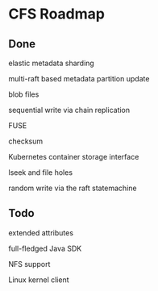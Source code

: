 # CFS Roadmap

## Done

elastic metadata sharding

multi-raft based metadata partition update

blob files

sequential write via chain replication

FUSE

checksum

Kubernetes container storage interface

lseek and file holes

random write via the raft statemachine

## Todo

extended attributes

full-fledged Java SDK

NFS support

Linux kernel client

